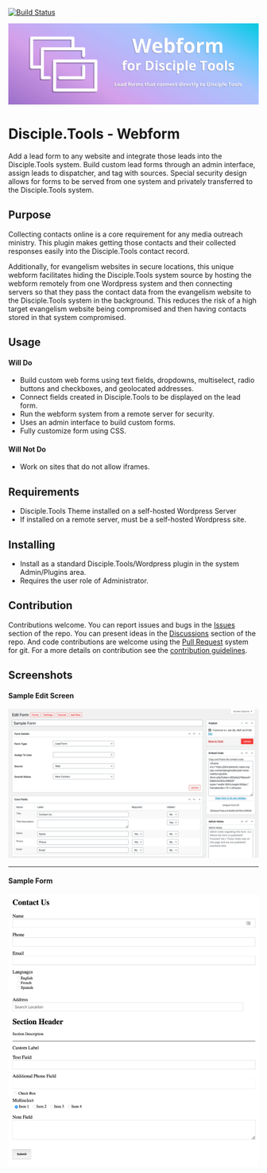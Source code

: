 [![Build Status](https://travis-ci.com/DiscipleTools/disciple-tools-webform.svg?branch=master)](https://travis-ci.com/DiscipleTools/disciple-tools-webform)

![Webform](https://raw.githubusercontent.com/DiscipleTools/disciple-tools-webform/master/documentation/webform-banner.png)
# Disciple.Tools - Webform

Add a lead form to any website and integrate those leads into the Disciple.Tools system. Build
custom lead forms through an admin interface, assign leads to dispatcher, and tag with sources.
Special security design allows for forms to be served from one system and privately transferred
to the Disciple.Tools system.

## Purpose

Collecting contacts online is a core requirement for any media outreach ministry. This plugin makes getting those
contacts and their collected responses easily into the Disciple.Tools contact record.

Additionally, for evangelism websites in secure locations, this unique webform facilitates hiding the Disciple.Tools
system source by hosting the webform remotely from one Wordpress system and then connecting servers so that they
pass the contact data from the evangelism website to the Disciple.Tools system in the background. This reduces the
risk of a high target evangelism website being compromised and then having  contacts stored in that system compromised.

## Usage

#### Will Do

- Build custom web forms using text fields, dropdowns, multiselect, radio buttons and checkboxes, and geolocated addresses.
- Connect fields created in Disciple.Tools to be displayed on the lead form.
- Run the webform system from a remote server for security.
- Uses an admin interface to build custom forms.
- Fully customize form using CSS.

#### Will Not Do

- Work on sites that do not allow iframes.

## Requirements

- Disciple.Tools Theme installed on a self-hosted Wordpress Server
- If installed on a remote server, must be a self-hosted Wordpress site.

## Installing

- Install as a standard Disciple.Tools/Wordpress plugin in the system Admin/Plugins area.
- Requires the user role of Administrator.

## Contribution

Contributions welcome. You can report issues and bugs in the
[Issues](https://github.com/DiscipleTools/disciple-tools-webform/issues) section of the repo. You can present ideas
in the [Discussions](https://github.com/DiscipleTools/disciple-tools-webform/discussions) section of the repo. And
code contributions are welcome using the [Pull Request](https://github.com/DiscipleTools/disciple-tools-webform/pulls)
system for git. For a more details on contribution see the
[contribution guidelines](https://github.com/DiscipleTools/disciple-tools-webform/blob/master/CONTRIBUTING.md).


## Screenshots

#### Sample Edit Screen
![screenshot form](https://raw.githubusercontent.com/DiscipleTools/disciple-tools-webform/master/documentation/form-builder-screen.png)

---
#### Sample Form
![screenshot form](https://raw.githubusercontent.com/DiscipleTools/disciple-tools-webform/master/documentation/form-with-fields.png)

